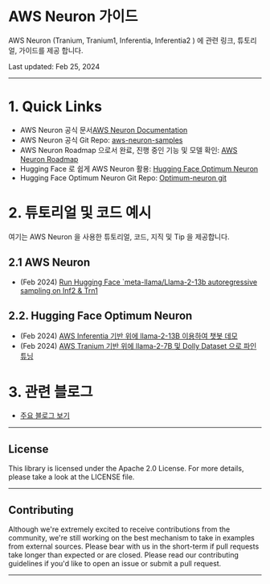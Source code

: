 # AWS Neuron 가이드

AWS Neuron (Tranium, Tranium1, Inferentia, Inferentia2 ) 에 관련 링크, 튜토리얼, 가이드를 제공 합니다.

Last updated: Feb 25, 2024

---


# 1. Quick Links
- AWS Neuron 공식 문서[AWS Neuron Documentation](https://awsdocs-neuron.readthedocs-hosted.com/en/latest/)
- AWS Neuron 공식 Git Repo: [aws-neuron-samples](https://github.com/aws-neuron/aws-neuron-samples)
- AWS Neuron Roadmap 으로서 완료, 진행 중인 기능 및 모델 확인: [AWS Neuron Roadmap](https://github.com/orgs/aws-neuron/projects/1)
- Hugging Face 로 쉽게 AWS Neuron 활용: [Hugging Face Optimum Neuron](https://huggingface.co/docs/optimum-neuron/index)
- Hugging Face Optimum Neuron Git Repo: [Optimum-neuron git](https://github.com/huggingface/optimum-neuron.git)
        
<p>

# 2. 튜토리얼 및 코드 예시
여기는 AWS Neuron 을 사용한  튜토리얼, 코드, 지직 및 Tip 을 제공합니다.

## 2.1 AWS Neuron 
- (Feb 2024) [Run Hugging Face `meta-llama/Llama-2-13b autoregressive sampling on Inf2 & Trn1](tutorial/inference-Llama-2-13b/README.md)

## 2.2. Hugging Face Optimum Neuron
- (Feb 2024) [AWS Inferentia 기반 위에 llama-2-13B 이용하여 챗봇 데모](hf-optimum/01-Chatbot-Llama-2-13B-Inf2/README.md)
- (Feb 2024) [AWS Tranium 기반 위에 llama-2-7B 및 Dolly Dataset 으로 파인 튜닝](hf-optimum/02-Fine-tune-Llama-7B-Trn1/README.md)



# 3. 관련 블로그
- [주요 블로그 보기](blog/Readme.md)
---

## License
This library is licensed under the Apache 2.0 License. For more details, please take a look at the LICENSE file.

---

## Contributing
Although we're extremely excited to receive contributions from the community, we're still working on the best mechanism to take in examples from external sources. Please bear with us in the short-term if pull requests take longer than expected or are closed. Please read our contributing guidelines if you'd like to open an issue or submit a pull request.

---